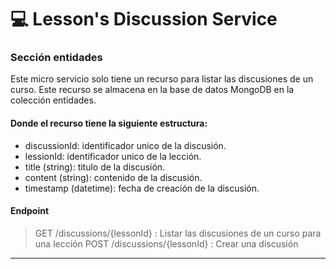 # 💻 Lesson's Discussion Service

### Sección entidades

Este micro servicio solo tiene un recurso para listar las discusiones de un curso. Este recurso se almacena en la base de datos MongoDB en la colección entidades.

#### Donde el recurso tiene la siguiente estructura:

- discussionId: identificador unico de la discusión.
- lessionId: identificador unico de la lección.
- title (string): titulo de la discusión.
- content (string): contenido de la discusión.
- timestamp (datetime): fecha de creación de la discusión.

#### Endpoint

> GET /discussions/{lessonId} : Listar las discusiones de un curso para una lección
> POST /discussions/{lessonId} : Crear una discusión

---
